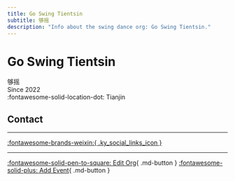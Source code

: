 ```yaml
---
title: Go Swing Tientsin
subtitle: 够摇
description: "Info about the swing dance org: Go Swing Tientsin."
---
```


# Go Swing Tientsin

够摇  
Since 2022  
:fontawesome-solid-location-dot: Tianjin  


## Contact


---

 [:fontawesome-brands-weixin:{ .ky_social_links_icon }](# "够摇GoSwingTientsin")

---

[:fontawesome-solid-pen-to-square: Edit Org](https://github.com/swingdance/orgs/issues/new?assignees=&labels=update+org&projects=&template=03-update_entity.yml&title=Update%20Org%3A%20zh_CN%20%E2%80%A2%20Go%20Swing%20Tientsin&region=zh_CN&id=go-swing-tientsin&name=Go%20Swing%20Tientsin){ .md-button } [:fontawesome-solid-plus: Add Event](https://github.com/swingdance/events/issues/new?assignees=&labels=add+event&projects=&template=02-add_entity.yml&title=Add%20Event%3A%20zh_CN%20%E2%80%A2%20%3CName%3E&region=zh_CN&province=Tianjin&city=Tianjin&org_id=go-swing-tientsin){ .md-button }

